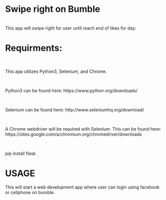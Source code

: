 <h1>Swipe right on Bumble</h1> <br>
This app will swipe right for user until reach end of likes for day:
<h1>Requirments:</h1> <br>
<p>This app utilizes Python3, Selenium, and Chrome.</p><br>
<p>Python3 can be found here: https://www.python.org/downloads/ </p><br>
<p>Selenium can be found here: http://www.seleniumhq.org/download/ </p><br>
<p>A Chrome webdriver will be required with Selenium. This can be found here: https://sites.google.com/a/chromium.org/chromedriver/downloads</p> <br>

<p>pip install flask</p>

<h1>USAGE</h1>
<p>This will start a web development app where user can login using facebook or cellphone on bumble. </p>
